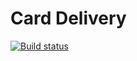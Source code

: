 # Card Delivery
[![Build status](https://ci.appveyor.com/api/projects/status/ihg05v3g10nh2le7/branch/main?svg=true)](https://ci.appveyor.com/project/MigAnn/carddelivery/branch/main)
